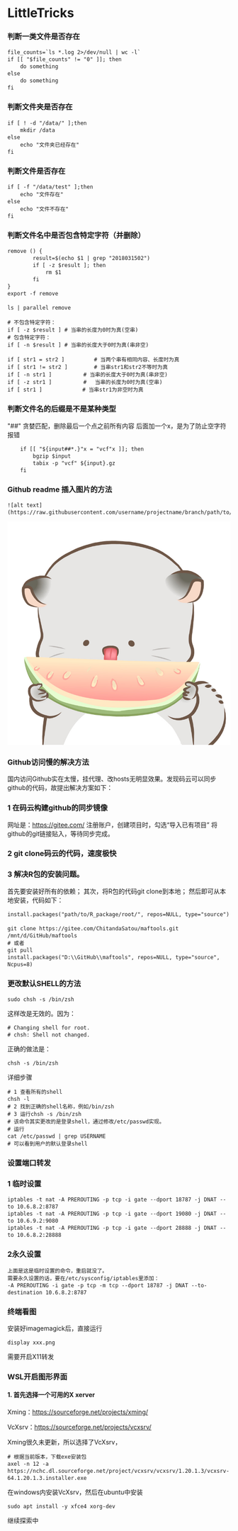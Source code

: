 # LittleTricks
### 判断一类文件是否存在
```
file_counts=`ls *.log 2>/dev/null | wc -l`
if [[ "$file_counts" != "0" ]]; then
    do something
else
    do something
fi
```
### 判断文件夹是否存在
```
if [ ! -d "/data/" ];then
    mkdir /data
else
    echo "文件夹已经存在"
fi
```
### 判断文件是否存在
```
if [ -f "/data/test" ];then
    echo "文件存在"
else
    echo "文件不存在"
fi
```
### 判断文件名中是否包含特定字符（并删除）
```
remove () {
        result=$(echo $1 | grep "2018031502")
        if [ -z $result ]; then
            rm $1
        fi
}
export -f remove 

ls | parallel remove 

# 不包含特定字符：
if [ -z $result ] # 当串的长度为0时为真(空串)
# 包含特定字符：
if [ -n $result ] # 当串的长度大于0时为真(串非空)

if [ str1 = str2 ]　　　　　 # 当两个串有相同内容、长度时为真 
if [ str1 != str2 ]　　　　　# 当串str1和str2不等时为真 
if [ -n str1 ]　　　　　　# 当串的长度大于0时为真(串非空) 
if [ -z str1 ]　　　　　　#　 当串的长度为0时为真(空串) 
if [ str1 ]　　　　　　　 # 当串str1为非空时为真
```
### 判断文件名的后缀是不是某种类型
"##" 贪婪匹配，删除最后一个点之前所有内容
后面加一个x，是为了防止空字符报错
```
    if [[ "${input##*.}"x = "vcf"x ]]; then
        bgzip $input
        tabix -p "vcf" ${input}.gz
    fi
```
### Github readme 插入图片的方法
```
![alt text](https://raw.githubusercontent.com/username/projectname/branch/path/to/img.png)
```
![alt text](https://github.com/Chitanda-Satou/LittleTricks/blob/master/images/bamao.jpg)

### Github访问慢的解决方法
国内访问Github实在太慢，挂代理、改hosts无明显效果。发现码云可以同步github的代码，故提出解决方案如下：
### 1 在码云构建github的同步镜像
网址是：https://gitee.com/
注册账户，创建项目时，勾选“导入已有项目”
将github的git链接贴入，等待同步完成。

### 2 git clone码云的代码，速度极快

### 3 解决R包的安装问题。
首先要安装好所有的依赖；
其次，将R包的代码git clone到本地；
然后即可从本地安装，代码如下：
```
install.packages("path/to/R_package/root/", repos=NULL, type="source")

git clone https://gitee.com/ChitandaSatou/maftools.git /mnt/d/GitHub/maftools
# 或者
git pull
install.packages("D:\\GitHub\\maftools", repos=NULL, type="source", Ncpus=8)
```

### 更改默认SHELL的方法
```
sudo chsh -s /bin/zsh
```
这样改是无效的。因为：
```
# Changing shell for root.
# chsh: Shell not changed.
```
正确的做法是：
```
chsh -s /bin/zsh
```
详细步骤
```
# 1 查看所有的shell
chsh -l
# 2 找到正确的shell名称，例如/bin/zsh
# 3 运行chsh -s /bin/zsh
# 该命令其实更改的是登录shell，通过修改/etc/passwd实现。
# 运行
cat /etc/passwd | grep USERNAME
# 可以看到用户的默认登录shell

```
### 设置端口转发

### 1 临时设置
```
iptables -t nat -A PREROUTING -p tcp -i gate --dport 18787 -j DNAT --to 10.6.8.2:8787
iptables -t nat -A PREROUTING -p tcp -i gate --dport 19080 -j DNAT --to 10.6.9.2:9080
iptables -t nat -A PREROUTING -p tcp -i gate --dport 28888 -j DNAT --to 10.6.8.2:28888
```
### 2永久设置
```
上面是这是临时设置的命令，重启就没了。
需要永久设置的话，要在/etc/sysconfig/iptables里添加：
-A PREROUTING -i gate -p tcp -m tcp --dport 18787 -j DNAT --to-destination 10.6.8.2:8787
```
### 终端看图

安装好imagemagick后，直接运行
```
display xxx.png
```
需要开启X11转发


### WSL开启图形界面

#### 1. 首先选择一个可用的X xerver
Xming：https://sourceforge.net/projects/xming/

VcXsrv：https://sourceforge.net/projects/vcxsrv/

Xming很久未更新，所以选择了VcXsrv，
```
# 根据当前版本，下载exe安装包
axel -n 12 -a https://nchc.dl.sourceforge.net/project/vcxsrv/vcxsrv/1.20.1.3/vcxsrv-64.1.20.1.3.installer.exe
```
在windows内安装VcXsrv，然后在ubuntu中安装
```
sudo apt install -y xfce4 xorg-dev
```
继续探索中
